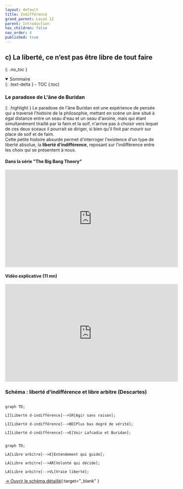 ```yaml
---
layout: default
title: Indifférence
grand_parent: Leçon 12
parent: Introduction
has_children: false
nav_order: 4
published: true
---
```

## c) La liberté, ce n’est pas être libre de tout faire
{: .no_toc }

<details open markdown="block">
  <summary>
    Sommaire
  </summary>
  {: .text-delta }
- TOC
{:toc}
</details>

### Le paradoxe de L'âne de Buridan

{: .highlight }
Le paradoxe de l'âne Buridan est une expérience de pensée qui a traversé l'histoire de la philosophie, mettant en scène un âne situé à égal distance entre un seau d'eau et un seau d'avoine, mais qui étant simultanément tiraillé par la faim et la soif, n'arrive pas à choisir vers lequel de ces deux sceaux il pourrait se diriger, si bien qu'il finit par mourir sur place de soif et de faim.   
Cette petite histoire absurde permet d'interroger l'existence d'un type de liberté absolue, la **liberté d'indifférence**, reposant sur l'indifférence entre les choix qui se présentent à nous.

#### Dans la série "The Big Bang Theory"

<iframe width="560" height="315" src="https://www.youtube.com/embed/uPWsirNBzhs?si=DJ3T3INHQ6kkPCo4" title="YouTube video player" frameborder="0" allow="accelerometer; autoplay; clipboard-write; encrypted-media; gyroscope; picture-in-picture; web-share" referrerpolicy="strict-origin-when-cross-origin" allowfullscreen></iframe>

#### Vidéo explicative (11 mn)

<iframe width="560" height="315" src="https://www.youtube.com/embed/v5hNtp72Gcc?si=ksdIyiGOA-mln2AF" title="YouTube video player" frameborder="0" allow="accelerometer; autoplay; clipboard-write; encrypted-media; gyroscope; picture-in-picture; web-share" referrerpolicy="strict-origin-when-cross-origin" allowfullscreen></iframe>

### Schéma : liberté d'indifférence et libre arbitre (Descartes)


```mermaid

graph TD;

LI[Liberté d-indifférence]-->SR[Agir sans raison];

LI[Liberté d-indifférence]-->BD[Plus bas degré de vérité];

LI[Liberté d-indifférence]-->E[Voir Lafcadio et Buridan];

```



  
```mermaid

graph TD;

LA[Libre arbitre]-->E[Entendement qui guide];

LA[Libre arbitre]-->AR[Volonté qui décide];

LA[Libre arbitre]-->VL[Vraie liberté];

```


[→ Ouvrir le schéma détaillé](https://rollauda.github.io/schemas/cartes/liberte-indifference.html){:target="_blank" } 



